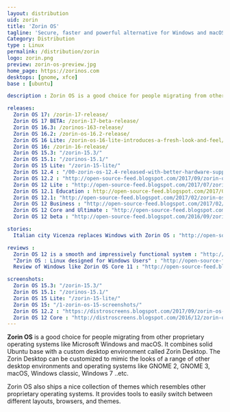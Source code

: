 ```yaml
---
layout: distribution
uid: zorin
title: 'Zorin OS'
tagline: 'Secure, faster and powerful alternative for Windows and macOS'
Category: Distribution
type : Linux
permalink: /distribution/zorin
logo: zorin.png
preview: zorin-os-preview.jpg
home_page: https://zorinos.com
desktops: [gnome, xfce]
base : [ubuntu]

description : Zorin OS is a good choice for people migrating from other proprietary operating systems like Microsoft Windows and macOS. Stories and reviews on Zorin OS

releases:
  Zorin OS 17: /zorin-17-release/
  Zorin OS 17 BETA: /zorin-17-beta-release/
  Zorin OS 16.3: /zorinos-163-release/
  Zorin OS 16.2: /zorin-os-16.2-release/
  Zorin OS 16 Lite: /zorin-os-16-lite-introduces-a-fresh-look-and-feel/
  Zorin OS 16: /zorin-16-release/
  Zorin OS 15.3: "/zorin-15.3/"
  Zorin OS 15.1: "/zorinos-15.1/"
  Zorin OS 15 Lite: "/zorin-15-lite/"
  Zorin OS 12.4 : "/00-zorin-os-12.4-released-with-better-hardware-support/"
  Zorin OS 12.2 : "http://open-source-feed.blogspot.com/2017/09/zorin-os-122-released-with-performance.html"
  Zorin OS 12 Lite : "http://open-source-feed.blogspot.com/2017/07/zorin-os-12-lite-released-with.html"
  Zorin OS 12.1 Education : http://open-source-feed.blogspot.com/2017/03/zorin-os-121-education-flavor-released.html
  Zorin OS 12.1: "http://open-source-feed.blogspot.com/2017/02/zorin-os-121-released-with-linux-kernel.html"
  Zorin OS 12 Business : "http://open-source-feed.blogspot.com/2017/02/zorin-os-12-business-edition-released.html"
  Zorin OS 12 Core and Ultimate : "http://open-source-feed.blogspot.com/2016/11/zorin-os-12-core-and-ultimate-editions.html"
  Zorin OS 12 beta : "http://open-source-feed.blogspot.com/2016/09/zorin-os-12-beta-released-with-zorin.html"

stories:
  Italian city Vicenza replaces Windows with Zorin OS : "http://open-source-feed.blogspot.com/2016/05/italian-city-vicenza-replaces-windows.html"

reviews :
  Zorin OS 12 is a smooth and impressively functional system : "http://open-source-feed.blogspot.com/2016/12/zorin-os-12-is-smooth-and-impressively.html"
  "Zorin OS : Linux designed for Windows Users" : "http://open-source-feed.blogspot.com/2016/04/zorin-os-linux-designed-for-windows.html"
  Review of Windows like Zorin OS Core 11 : "http://open-source-feed.blogspot.com/2016/02/review-of-windows-like-zorin-os-core-11.html"

screenshots:
  Zorin OS 15.3: "/zorin-15.3/"
  Zorin OS 15.1: "/zorinos-15.1/"
  Zorin OS 15 Lite: "/zorin-15-lite/"
  Zorin OS 15: "/1-zorin-os-15-screenshots/"
  Zorin OS 12.2 : "https://distroscreens.blogspot.com/2017/09/zorin-os-122-screenshots.html"
  Zorin OS 12 Core : "http://distroscreens.blogspot.com/2016/12/zorin-os-12-core-screenshots.html"
---
```


**Zorin OS** is a good choice for people migrating from other proprietary operating systems like Microsoft Windows and macOS. It combines solid Ubuntu base with a custom desktop environment called Zorin Desktop. The Zorin Desktop can be customized to mimic the looks of a range of other desktop environments and operating systems like GNOME 2, GNOME 3, macOS, Windows classic, Windows 7 ..etc.

Zorin OS also ships a nice collection of themes which resembles other proprietary operating systems. It provides tools to easily switch between different layouts, browsers, and themes.